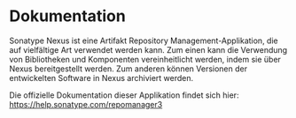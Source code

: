 # Dokumentation

Sonatype Nexus ist eine Artifakt Repository Management-Applikation, die auf vielfältige Art verwendet werden kann. Zum einen kann die Verwendung von Bibliotheken und Komponenten vereinheitlicht werden, indem sie über Nexus bereitgestellt werden. Zum anderen können Versionen der entwickelten Software in Nexus archiviert werden.

Die offizielle Dokumentation dieser Applikation findet sich hier: https://help.sonatype.com/repomanager3